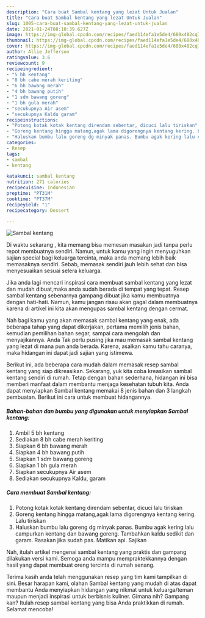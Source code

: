 ```yaml
---
description: "Cara buat Sambal kentang yang lezat Untuk Jualan"
title: "Cara buat Sambal kentang yang lezat Untuk Jualan"
slug: 1005-cara-buat-sambal-kentang-yang-lezat-untuk-jualan
date: 2021-01-24T08:10:39.627Z
image: https://img-global.cpcdn.com/recipes/faed114efa1e5de4/680x482cq70/sambal-kentang-foto-resep-utama.jpg
thumbnail: https://img-global.cpcdn.com/recipes/faed114efa1e5de4/680x482cq70/sambal-kentang-foto-resep-utama.jpg
cover: https://img-global.cpcdn.com/recipes/faed114efa1e5de4/680x482cq70/sambal-kentang-foto-resep-utama.jpg
author: Allie Jefferson
ratingvalue: 3.6
reviewcount: 9
recipeingredient:
- "5 bh kentang"
- "8 bh cabe merah keriting"
- "6 bh bawang merah"
- "4 bh bawang putih"
- "1 sdm bawang goreng"
- "1 bh gula merah"
- "secukupnya Air asem"
- "secukupnya Kaldu garam"
recipeinstructions:
- "Potong kotak kotak kentang direndam sebentar, dicuci lalu tiriskan"
- "Goreng kentang hingga matang,agak lama digorengnya kentang kering. Lalu tiriskan"
- "Haluskan bumbu lalu goreng dg minyak panas. Bumbu agak kering lalu campurkan kentang dan bawang goreng. Tambahkan kaldu sedikit dan garam. Rasakan jika sudah pas. Matikan api. Sajikan"
categories:
- Resep
tags:
- sambal
- kentang

katakunci: sambal kentang 
nutrition: 271 calories
recipecuisine: Indonesian
preptime: "PT31M"
cooktime: "PT37M"
recipeyield: "1"
recipecategory: Dessert

---
```



![Sambal kentang](https://img-global.cpcdn.com/recipes/faed114efa1e5de4/680x482cq70/sambal-kentang-foto-resep-utama.jpg)

Di waktu  sekarang , kita memang bisa memesan masakan jadi tanpa perlu repot membuatnya sendiri. Namun, untuk kamu yang ingin menyuguhkan sajian special bagi keluarga tercinta, maka anda memang lebih baik memasaknya sendiri. Sebab, memasak sendiri jauh lebih sehat dan bisa menyesuaikan sesuai selera keluarga.

Jika anda lagi mencari inspirasi cara membuat sambal kentang yang lezat dan mudah dibuat,maka anda sudah berada di tempat yang tepat. Resep sambal kentang  sebenarnya gampang dibuat jika kamu membuatnya dengan hati-hati. Namun, kamu jangan risau akan gagal dalam membuatnya 
karena di artikel ini kita akan mengupas sambal kentang dengan cermat.  



Nah bagi kamu yang akan memasak sambal kentang yang enak, ada beberapa tahap yang dapat dikerjakan, pertama memilih jenis bahan, kemudian pemilihan bahan segar, sampai cara mengolah dan menyajikannya. Anda Tak perlu pusing jika mau memasak sambal kentang yang lezat di mana pun anda berada. Karena, asalkan kamu  tahu caranya, maka hidangan ini dapat jadi sajian yang istimewa.

Berikut ini, ada beberapa cara mudah dalam memasak resep sambal kentang yang siap dikreasikan. Sekarang, yuk kita coba kreasikan sambal kentang sendiri di rumah. Tetap dengan bahan sederhana, hidangan ini bisa memberi manfaat dalam membantu menjaga kesehatan tubuh kita. Anda dapat menyiapkan Sambal kentang memakai 8 jenis bahan dan 3 langkah pembuatan. Berikut ini cara untuk membuat hidangannya.

<!--inarticleads1-->

##### Bahan-bahan dan bumbu yang digunakan untuk menyiapkan Sambal kentang:

1. Ambil 5 bh kentang
1. Sediakan 8 bh cabe merah keriting
1. Siapkan 6 bh bawang merah
1. Siapkan 4 bh bawang putih
1. Siapkan 1 sdm bawang goreng
1. Siapkan 1 bh gula merah
1. Siapkan secukupnya Air asem
1. Sediakan secukupnya Kaldu, garam




<!--inarticleads2-->

##### Cara membuat Sambal kentang:

1. Potong kotak kotak kentang direndam sebentar, dicuci lalu tiriskan
1. Goreng kentang hingga matang,agak lama digorengnya kentang kering. Lalu tiriskan
1. Haluskan bumbu lalu goreng dg minyak panas. Bumbu agak kering lalu campurkan kentang dan bawang goreng. Tambahkan kaldu sedikit dan garam. Rasakan jika sudah pas. Matikan api. Sajikan




Nah, itulah artikel mengenai  sambal kentang  yang praktis dan gampang dilakukan versi kami. Semoga anda mampu mempraktekkannya dengan hasil yang dapat membuat oreng tercinta di rumah senang. 

Terima kasih anda telah menggunakan resep yang tim kami tampilkan di sini. Besar harapan kami, olahan  Sambal kentang yang mudah di atas dapat membantu Anda menyiapkan hidangan yang nikmat untuk keluarga/teman maupun menjadi inspirasi untuk berbisnis kuliner. Gimana nih? Gampang kan? Itulah resep sambal kentang yang bisa Anda praktikkan di rumah. Selamat mencoba!


